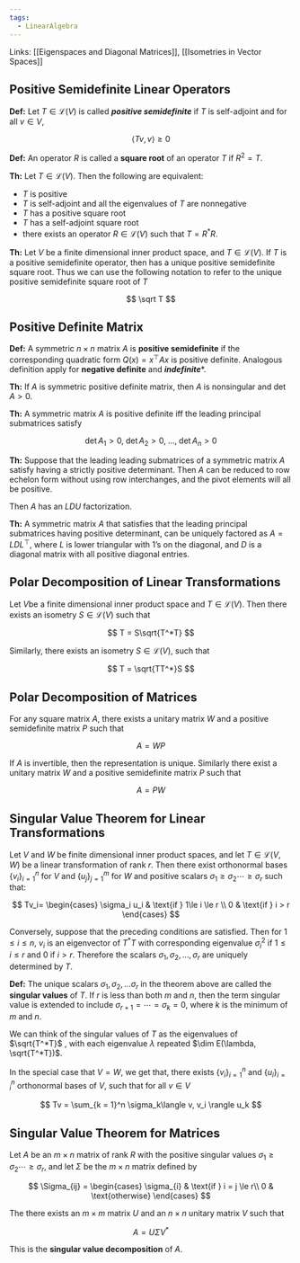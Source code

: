 ```yaml
---
tags:
  - LinearAlgebra
---
```

Links: [[Eigenspaces and Diagonal Matrices]], [[Isometries in Vector Spaces]]
## Positive Semidefinite Linear Operators

**Def:** Let $T \in \mathcal L(V)$ is called _********positive semidefinite********_ if $T$ is self-adjoint and for all $v \in V$,

$$ \langle Tv, v\rangle \ge 0 $$

**Def:** An operator $R$ is called a **square root** of an operator $T$ if $R^2 = T$.

********Th:******** Let $T \in \mathcal L(V)$. Then the following are equivalent:
- $T$ is positive
- $T$ is self-adjoint and all the eigenvalues of $T$ are nonnegative
- $T$ has a positive square root
- $T$ has a self-adjoint square root
- there exists an operator $R \in \mathcal L(V)$ such that $T = R^* R$.

********Th:******** Let $V$ be a finite dimensional inner product space, and $T \in \mathcal L(V)$. If $T$ is a positive semidefinite operator, then has a unique positive semidefinite square root. Thus we can use the following notation to refer to the unique positive semidefinite square root of $T$

$$ \sqrt T $$

## Positive Definite Matrix

**Def:** A symmetric $n \times n$ matrix $A$ is **positive semidefinite** if the corresponding quadratic form $Q(x) = x^\top Ax$ is positive definite. Analogous definition apply for **negative definite** and *********indefinite**********.

********Th:******** If $A$ is symmetric positive definite matrix, then $A$ is nonsingular and $\det A>0$.

********Th:******** A symmetric matrix $A$ is positive definite iff the leading principal submatrices satisfy

$$ \det A_1 >0, \; \det A_2>0, \; \dots, \; \det A_n >0 $$

**Th:** Suppose that the leading leading submatrices of a symmetric matrix $A$ satisfy having a strictly positive determinant. Then $A$ can be reduced to row echelon form without using row interchanges, and the pivot elements will all be positive.

Then $A$ has an $LDU$ factorization.

********Th:******** A symmetric matrix $A$ that satisfies that the leading principal submatrices having positive determinant, can be uniquely factored as ${A = LDL^\top}$, where $L$ is lower triangular with $1$’s on the diagonal, and $D$ is a diagonal matrix with all positive diagonal entries.

## Polar Decomposition of Linear Transformations
Let $V$be a finite dimensional inner product space and $T \in \mathcal L(V)$. Then there exists an isometry $S \in \mathcal L(V)$ such that

$$ T = S\sqrt{T^*T} $$

Similarly, there exists an isometry $S \in \mathcal L(V)$, such that

$$ T = \sqrt{TT^*}S $$

## Polar Decomposition of Matrices
For any square matrix $A$, there exists a unitary matrix $W$ and a positive semidefinite matrix $P$ such that

$$ A = WP $$

If $A$ is invertible, then the representation is unique. Similarly there exist a unitary matrix $W$ and a positive semidefinite matrix $P$ such that

$$ A =PW $$

## Singular Value Theorem for Linear Transformations

Let $V$ and $W$ be finite dimensional inner product spaces, and let ${T \in \mathcal L(V, W)}$ be a linear transformation of rank $r$. Then there exist orthonormal bases $\{v_i\}_{i =1}^n$ for $V$ and $\{u_j\}_{j = 1}^m$ for $W$ and positive scalars $\sigma_1 \ge \sigma_2 \cdots \ge \sigma_r$ such that:

$$ Tv_i= \begin{cases} \sigma_i u_i & \text{if } 1\le i \le r \\ 0 & \text{if } i > r \end{cases} $$

Conversely, suppose that the preceding conditions are satisfied. Then for ${1 \le i \le n}$, $v_i$ is an eigenvector of $T^*T$ with corresponding eigenvalue $\sigma_i^2$ if $1 \le i \le r$ and $0$ if $i >r$. Therefore the scalars $\sigma_1, \sigma_2, \dots, \sigma_r$ are uniquely determined by $T$.

**********Def:********** The unique scalars $\sigma_1, \sigma_2,\dots \sigma_r$ in the theorem above are called the **********singular values********** of $T$. If $r$ is less than both $m$ and $n$, then the term singular value is extended to include $\sigma_{r+1} = \cdots = \sigma_{k} = 0$, where $k$ is the minimum of $m$ and $n$.

We can think of the singular values of $T$ as the eigenvalues of $\sqrt{T^*T}$ , with each eigenvalue $\lambda$ repeated $\dim E(\lambda, \sqrt{T^*T})$.

In the special case that $V =W$, we get that, there exists $\{v_i\}_{i = 1}^n$ and $\{u_i\}_{i = i }^n$ orthonormal bases of $V$, such that for all $v \in V$

$$ Tv = \sum_{k = 1}^n \sigma_k\langle v, v_i \rangle u_k $$

## Singular Value Theorem for Matrices

Let $A$ be an $m\times n$ matrix of rank $R$ with the positive singular values ${\sigma_1 \ge \sigma_2 \cdots \ge \sigma_r}$, and let $\Sigma$ be the $m \times n$ matrix defined by

$$ \Sigma_{ij} = \begin{cases} \sigma_{i} & \text{if } i = j \le r\\ 0 & \text{otherwise} \end{cases} $$

The there exists an $m \times m$ matrix $U$ and an $n\times n$ unitary matrix $V$ such that

$$ A = U\Sigma V^* $$

This is the ************singular value decomposition************ of $A$.